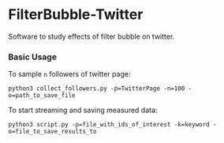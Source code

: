 # FilterBubble-Twitter
Software to study effects of filter bubble on twitter.

### Basic Usage
To sample ```n``` followers of twitter page:
```
python3 collect_followers.py -p=TwitterPage -n=100 -o=path_to_save_file
```
To start streaming and saving measured data:
```
python3 script.py -p=file_with_ids_of_interest -k=keyword -o=file_to_save_results_to
```
